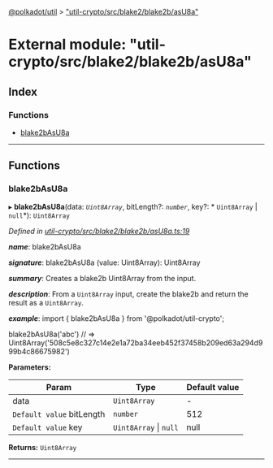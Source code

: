 [@polkadot/util](../README.md) > ["util-crypto/src/blake2/blake2b/asU8a"](../modules/_util_crypto_src_blake2_blake2b_asu8a_.md)

# External module: "util-crypto/src/blake2/blake2b/asU8a"

## Index

### Functions

* [blake2bAsU8a](_util_crypto_src_blake2_blake2b_asu8a_.md#blake2basu8a)

---

## Functions

<a id="blake2basu8a"></a>

###  blake2bAsU8a

▸ **blake2bAsU8a**(data: *`Uint8Array`*, bitLength?: *`number`*, key?: * `Uint8Array` &#124; `null`*): `Uint8Array`

*Defined in [util-crypto/src/blake2/blake2b/asU8a.ts:19](https://github.com/polkadot-js/util/blob/7550b44/packages/util-crypto/src/blake2/blake2b/asU8a.ts#L19)*

*__name__*: blake2bAsU8a

*__signature__*: blake2bAsU8a (value: Uint8Array): Uint8Array

*__summary__*: Creates a blake2b Uint8Array from the input.

*__description__*: From a `Uint8Array` input, create the blake2b and return the result as a `Uint8Array`.

*__example__*: import { blake2bAsU8a } from '@polkadot/util-crypto';

blake2bAsU8a('abc') // => Uint8Array('508c5e8c327c14e2e1a72ba34eeb452f37458b209ed63a294d999b4c86675982')

**Parameters:**

| Param | Type | Default value |
| ------ | ------ | ------ |
| data | `Uint8Array` | - |
| `Default value` bitLength | `number` | 512 |
| `Default value` key |  `Uint8Array` &#124; `null`|  null |

**Returns:** `Uint8Array`

___

